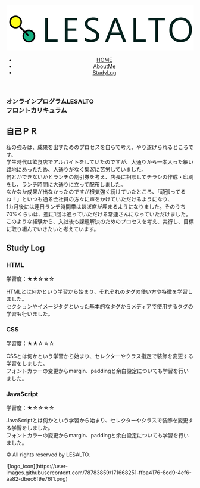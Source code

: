 <!DOCTYPE html>
<html lang="ja">
<head>
    <meta charset="UTF-8">
    <title>LESALTO</title>
    <link rel="stylesheet" href="style.css">
    <script type="text/javascript" src="main.js"></script>
    <meta name="description" content="HTML, CSS, JavaScriptの成果物です。">
</head>
<body>
    <header>
        <img src="logo_icon.png" alt="LESALTO">
        <nav class="nav-list">
            <ul>
                <li class="nav-list-item"><a href="#">HOME</a></li>
                <li class="nav-list-item"><a href="#am">AboutMe</a></li>
                <li class="nav-list-item"><a href="#sl">StudyLog</a></li>
            </ul>
        </nav>
    </header>
    <article>
        <section class="personal-name">
            <h1 class="headline">
                オンラインプログラムLESALTO<br>
                フロントカリキュラム
            </h1>
        </section>
        <section id="am" class="about-me">
            <h2>自己ＰＲ</h2>
            <section class="am-section">
                <p class="am-content">
                    私の強みは、成果を出すためのプロセスを自らで考え、やり遂げられるところです。<br/>
                    学生時代は飲食店でアルバイトをしていたのですが、大通りから一本入った細い路地にあったため、人通りがなく集客に苦労していました。<br/>
                    何とかできないかとランチの割引券を考え、店長に相談してチラシの作成・印刷をし、ランチ時間に大通りに立って配布しました。<br/>
                    なかなか成果が出なかったのですが根気強く続けていたところ、「頑張ってるね！」といつも通る会社員の方々に声をかけていただけるようになり、<br/>
                    1カ月後には連日ランチ時間帯はほぼ席が埋まるようになりました。そのうち70%くらいは、週に1回は通っていただける常連さんになっていただけました。<br/>
                    このような経験から、入社後も課題解決のためのプロセスを考え、実行し、目標に取り組んでいきたいと考えています。<br/>
                </p>
            </section>
        </section>
        <section id="sl" class="study-log">
            <h2>Study Log</h2>
            <section class="beside">
                <h3>HTML</h3>
                <p>学習度：★★☆☆☆</p>
                <p class="text-left">
                    HTMLとは何かという学習から始まり、それぞれのタグの使い方や特徴を学習しました。<br>
                    セクションやイメージタグといった基本的なタグからメディアで使用するタグの学習も行いました。
                </p>
            </section>
            <section class="beside">
                <h3 class="margin-btm">CSS</h3>
                <p>学習度：★★☆☆☆</p>
                <p class="text-left">
                    CSSとは何かという学習から始まり、セレクターやクラス指定で装飾を変更する学習をしました。<br/>
                    フォントカラーの変更からmargin、paddingと余白設定についても学習を行いました。
                </p>
            </section>
            <section class="beside">
                <h3 class="margin-btm">JavaScript</h3>
                <p>学習度：★☆☆☆☆</p>
                <p class="text-left">
                    JavaScriptとは何かという学習から始まり、セレクターやクラスで装飾を変更する学習をしました。<br/>
                    フォントカラーの変更からmargin、paddingと余白設定についても学習を行いました。
            </section>
        </section >
    </article>
    <footer>
        <p>© All rights reserved by LESALTO.</p>
    </footer>
</body>
</html>
![logo_icon](https://user-images.githubusercontent.com/78783859/171668251-ffba4176-8cd9-4ef6-aa82-dbec6f9e76f1.png)
